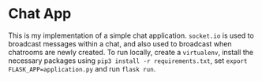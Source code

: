 # Chat App

This is my implementation of a simple chat application. `socket.io` is used to broadcast messages within a chat, and also used to broadcast when chatrooms are newly created.  To run locally, create a `virtualenv`, install the necessary packages using `pip3 install -r requirements.txt`, set `export FLASK_APP=application.py` and run `flask run`.